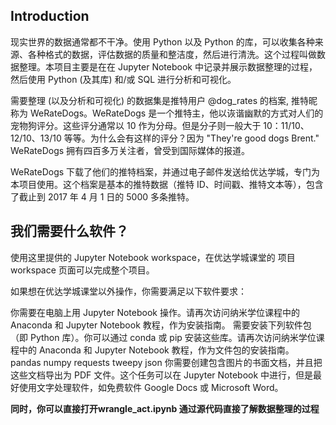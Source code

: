
## Introduction

现实世界的数据通常都不干净。使用 Python 以及 Python 的库，可以收集各种来源、各种格式的数据，评估数据的质量和整洁度，然后进行清洗。这个过程叫做数据整理。本项目主要是在在 Jupyter Notebook 中记录并展示数据整理的过程，然后使用 Python (及其库) 和/或 SQL 进行分析和可视化。

需要整理 (以及分析和可视化) 的数据集是推特用户 @dog_rates 的档案, 推特昵称为 WeRateDogs。WeRateDogs 是一个推特主，他以诙谐幽默的方式对人们的宠物狗评分。这些评分通常以 10 作为分母。但是分子则一般大于 10：11/10、12/10、13/10 等等。为什么会有这样的评分？因为 "They're good dogs Brent." WeRateDogs 拥有四百多万关注者，曾受到国际媒体的报道。

WeRateDogs 下载了他们的推特档案，并通过电子邮件发送给优达学城，专门为本项目使用。这个档案是基本的推特数据（推特 ID、时间戳、推特文本等），包含了截止到 2017 年 4 月 1 日的 5000 多条推特。

## 我们需要什么软件？
使用这里提供的 Jupyter Notebook workspace，在优达学城课堂的 项目 workspace 页面可以完成整个项目。

如果想在优达学城课堂以外操作，你需要满足以下软件要求：

你需要在电脑上用 Jupyter Notebook 操作。请再次访问纳米学位课程中的 Anaconda 和 Jupyter Notebook 教程，作为安装指南。
需要安装下列软件包（即 Python 库）。你可以通过 conda 或 pip 安装这些库。请再次访问纳米学位课程中的 Anaconda 和 Jupyter Notebook 教程，作为文件包的安装指南。
pandas
numpy
requests
tweepy
json
你需要创建包含图片的书面文档，并且把这些文档导出为 PDF 文件。这个任务可以在 Jupyter Notebook 中进行，但是最好使用文字处理软件，如免费软件 Google Docs 或 Microsoft Word。

**同时，你可以直接打开wrangle_act.ipynb 通过源代码直接了解数据整理的过程**
